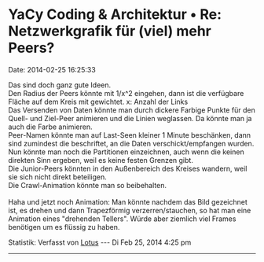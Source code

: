 YaCy Coding & Architektur • Re: Netzwerkgrafik für (viel) mehr Peers?
=====================================================================

Date: 2014-02-25 16:25:33

Das sind doch ganz gute Ideen.\
Den Radius der Peers könnte mit 1/x\^2 eingehen, dann ist die verfügbare
Fläche auf dem Kreis mit gewichtet. x: Anzahl der Links\
Das Versenden von Daten könnte man durch dickere Farbige Punkte für den
Quell- und Ziel-Peer animieren und die Linien weglassen. Da könnte man
ja auch die Farbe animieren.\
Peer-Namen könnte man auf Last-Seen kleiner 1 Minute beschänken, dann
sind zumindest die beschriftet, an die Daten verschickt/empfangen
wurden.\
Nun könnte man noch die Partitionen einzeichnen, auch wenn die keinen
direkten Sinn ergeben, weil es keine festen Grenzen gibt.\
Die Junior-Peers könnten in den Außenbereich des Kreises wandern, weil
sie sich nicht direkt beteiligen.\
Die Crawl-Animation könnte man so beibehalten.\
\
Haha und jetzt noch Animation: Man könnte nachdem das Bild gezeichnet
ist, es drehen und dann Trapezförmig verzerren/stauchen, so hat man eine
Animation eines \"drehenden Tellers\". Würde aber ziemlich viel Frames
benötigen um es flüssig zu haben.

Statistik: Verfasst von
[Lotus](http://forum.yacy-websuche.de/memberlist.php?mode=viewprofile&u=68)
--- Di Feb 25, 2014 4:25 pm

------------------------------------------------------------------------

